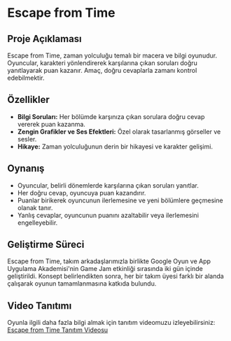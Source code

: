 # Escape from Time

## Proje Açıklaması

Escape from Time, zaman yolculuğu temalı bir macera ve bilgi oyunudur. Oyuncular, karakteri yönlendirerek karşılarına çıkan soruları doğru yanıtlayarak puan kazanır. Amaç, doğru cevaplarla zamanı kontrol edebilmektir.

## Özellikler

- **Bilgi Soruları:** Her bölümde karşınıza çıkan sorulara doğru cevap vererek puan kazanma.
- **Zengin Grafikler ve Ses Efektleri:** Özel olarak tasarlanmış görseller ve sesler.
- **Hikaye:** Zaman yolculuğunun derin bir hikayesi ve karakter gelişimi.

## Oynanış

- Oyuncular, belirli dönemlerde karşılarına çıkan soruları yanıtlar.
- Her doğru cevap, oyuncuya puan kazandırır.
- Puanlar birikerek oyuncunun ilerlemesine ve yeni bölümlere geçmesine olanak tanır.
- Yanlış cevaplar, oyuncunun puanını azaltabilir veya ilerlemesini engelleyebilir.

## Geliştirme Süreci

Escape from Time, takım arkadaşlarımızla birlikte Google Oyun ve App Uygulama Akademisi'nin Game Jam etkinliği sırasında iki gün içinde geliştirildi. Konsept belirlendikten sonra, her bir takım üyesi farklı bir alanda çalışarak oyunun tamamlanmasına katkıda bulundu.

## Video Tanıtımı

Oyunla ilgili daha fazla bilgi almak için tanıtım videomuzu izleyebilirsiniz:
[Escape from Time Tanıtım Videosu](https://youtu.be/6oqMudfg8P4?si=Js6VQqE7p_cuk9id)
